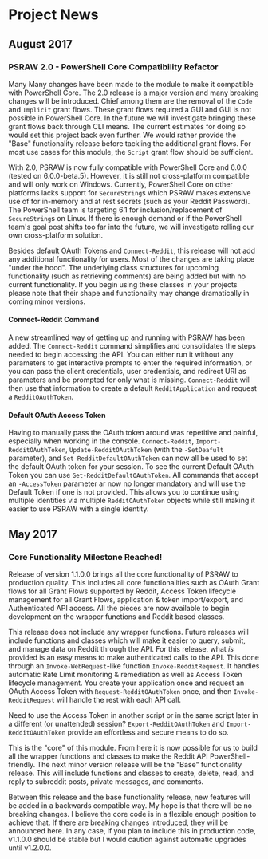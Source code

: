 # Project News

## August 2017

### PSRAW 2.0 - PowerShell Core Compatibility Refactor
Many Many changes have been made to the module to make it compatible with PowerShell Core. The 2.0 release is a major version and many breaking changes will be introduced. Chief among them are the removal of the `Code` and `Implicit` grant flows. These grant flows required a GUI and GUI is not possible in PowerShell Core. In the future we will investigate bringing these grant flows back through CLI means. The current estimates for doing so would set this project back even further. We would rather provide the "Base" functionality release before tackling the additional grant flows. For most use cases for this module, the `Script` grant flow should be sufficient.

With 2.0, PSRAW is now fully compatible with PowerShell Core and 6.0.0 (tested on 6.0.0-beta.5). However, it is still not cross-platform compatible and will only work on Windows. Currently, PowerShell Core on other platforms lacks support for `SecureString`s which PSRAW makes extensive use of for in-memory and at rest secrets (such as your Reddit Password). The PowerShell team is targeting 6.1 for inclusion/replacement of `SecureString`s on Linux. If there is enough demand or if the PowerShell team's goal post shifts too far into the future, we will investigate rolling our own cross-platform solution.

Besides default OAuth Tokens and `Connect-Reddit`, this release will not add any additional functionality for users. Most of the changes are taking place "under the hood". The underlying class structures for upcoming functionality (such as retrieving comments) are being added but with no current functionality. If you begin using these classes in your projects please note that their shape and functionality may change dramatically in coming minor versions.

#### Connect-Reddit Command

A new streamlined way of getting up and running with PSRAW has been added. The `Connect-Reddit` command simplifies and consolidates the steps needed to begin accessing the API. You can either run it without any parameters to get interactive prompts to enter the required information, or you can pass the client credentials, user credentials, and redirect URI as parameters and be prompted for only what is missing. `Connect-Reddit` will then use that information to create a default `RedditApplication` and request a `RedditOAuthToken`. 

#### Default OAuth Access Token

Having to manually pass the OAuth token around was repetitive and painful, especially when working in the console. `Connect-Reddit`, `Import-RedditOAuthToken`, `Update-RedditOAuthToken` (with the `-SetDeafult` parameter), and `Set-RedditDefaultOAuthToken` can now all be used to set the default OAuth token for your session. To see the current Default OAuth Token you can use `Get-RedditDefaultOAuthToken`. All commands that accept an `-AccessToken` parameter ar now no longer mandatory and will use the Default Token if one is not provided. This allows you to continue using multiple identities via multiple `RedditOAuthToken` objects while still making it easier to use PSRAW with a single identity.

## May 2017

### Core Functionality Milestone Reached!
Release of version 1.1.0.0 brings all the core functionality of PSRAW to production quality. This includes all core functionalities such as OAuth Grant flows for all Grant Flows supported by Reddit, Access Token lifecycle management for all Grant Flows, application & token import/export, and Authenticated API access. All the pieces are now available to begin development on the wrapper functions and Reddit based classes. 

This release does not include any wrapper functions. Future releases will include functions and classes which will make it easier to query, submit, and manage data on Reddit through the API. For this release, what *is* provided is an easy means to make authenticated calls to the API. This done through an `Invoke-WebRequest`-like function `Invoke-RedditRequest`. It handles automatic Rate Limit monitoring & remediation as well as Access Token lifecycle management. You create your application once and request an OAuth Access Token with `Request-RedditOAuthToken` once, and then `Invoke-RedditRequest` will handle the rest with each API call. 

Need to use the Access Token in another script or in the same script later in a different (or unattended) session? `Export-RedditOAuthToken` and `Import-RedditOAuthToken` provide an effortless and secure means to do so.

This is the "core" of this module. From here it is now possible for us to build all the wrapper functions and classes to make the Reddit API PowerShell-friendly. The next minor version release will be the "Base" functionality release. This will include functions and classes to create, delete, read, and reply to subreddit posts, private messages, and comments. 

Between this release and the base functionality release, new features will be added in a backwards compatible way. My hope is that there will be no breaking changes. I believe the  core code is in a flexible enough position to achieve that. If there are breaking changes introduced, they will be announced here. In any case, if you plan to include this in production code, v1.1.0.0 should be stable but I would caution against automatic upgrades until v1.2.0.0.
